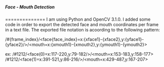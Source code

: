 ##### Face - Mouth Detection
==============
I am using Python and OpenCV 3.1.0. I added some code in order to export the detected face and mouth coordinates per frame in a text file. The exported file notation is acoording to the following pattern:

/#{frame_index}/<face{face_index}=x:{xface1}-{xface2},y:{yface1}-{yface2}/>/<mouth=x:{xmouth1}-{xmouth2},y:{ymouth1}-{ymouth2}>

ex:
/#1212/<face(0)=x:117-220,y:79-182/>/<mouth=x:153-183,y:158-177>
/#1212/<face(1)=x:391-521,y:86-216/>/<mouth=x:429-487,y:167-207> 

